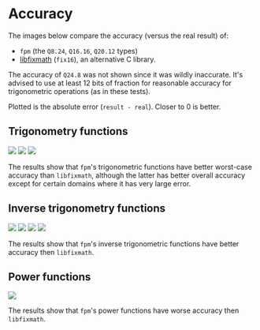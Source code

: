 # Accuracy

The images below compare the accuracy (versus the real result) of:
* `fpm` (the `Q8.24`, `Q16.16`, `Q20.12` types)
* [libfixmath](https://github.com/PetteriAimonen/libfixmath) (`fix16`), an alternative C library.

The accuracy of `Q24.8` was not shown since it was wildly inaccurate. It's advised to use at least 12 bits of fraction for reasonable accuracy for trigonometric operations (as in these tests).

Plotted is the absolute error (`result - real`). Closer to 0 is better.

## Trigonometry functions
![](http://mikelankampgithub.s3-website-eu-west-1.amazonaws.com/fpm/accuracy-cos.png)
![](http://mikelankampgithub.s3-website-eu-west-1.amazonaws.com/fpm/accuracy-sin.png)
![](http://mikelankampgithub.s3-website-eu-west-1.amazonaws.com/fpm/accuracy-tan.png)

The results show that `fpm`'s trigonometric functions have better worst-case accuracy than `libfixmath`, although the latter has better overall accuracy except for certain domains where it has very large error.

## Inverse trigonometry functions
![](http://mikelankampgithub.s3-website-eu-west-1.amazonaws.com/fpm/accuracy-acos.png)
![](http://mikelankampgithub.s3-website-eu-west-1.amazonaws.com/fpm/accuracy-asin.png)
![](http://mikelankampgithub.s3-website-eu-west-1.amazonaws.com/fpm/accuracy-atan.png)
![](http://mikelankampgithub.s3-website-eu-west-1.amazonaws.com/fpm/accuracy-atan2.png)

The results show that `fpm`'s inverse trigonometric functions have better accuracy then `libfixmath`.

## Power functions
![](http://mikelankampgithub.s3-website-eu-west-1.amazonaws.com/fpm/accuracy-sqrt.png)

The results show that `fpm`'s power functions have worse accuracy then `libfixmath`.
